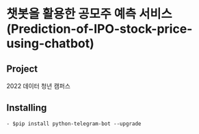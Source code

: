 # 챗봇을 활용한 공모주 예측 서비스 (Prediction-of-IPO-stock-price-using-chatbot)


## Project
2022 데이터 청년 캠퍼스 

## Installing

```
- $pip install python-telegram-bot --upgrade
```
